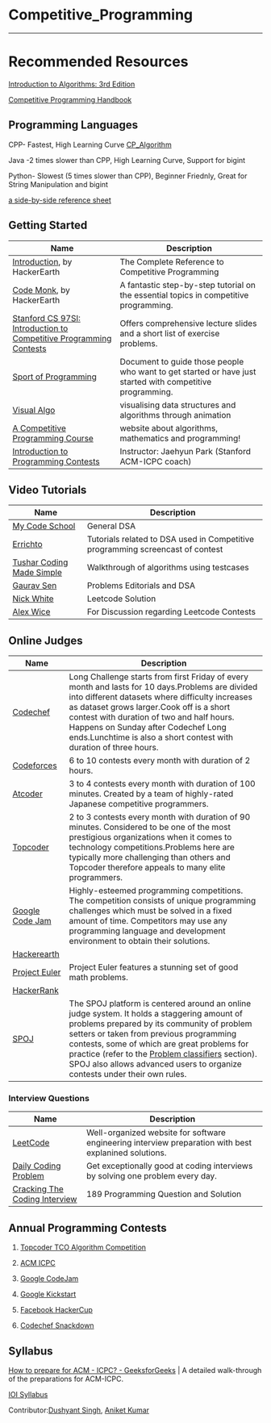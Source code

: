 Competitive_Programming
===================

- - - - 
# Recommended Resources #

  [Introduction to Algorithms: 3rd Edition](https://drive.google.com/file/d/1v7LE_C5JRj1iSYfA3tQ8x4hKYY7kut9c/view?usp=sharing "Introduction To Algorithm")

  [Competitive Programming Handbook](https://drive.google.com/file/d/1ZXkZpD4wor3UFezNjCYffuzvrU6awF83/view?usp=sharing "Competitive Programming Handbook")

## Programming Languages ##
CPP- Fastest, High Learning Curve [CP_Algorithm](https://cp-algorithms.com/)

Java -2 times slower than CPP, High Learning Curve, Support for bigint

Python- Slowest (5 times slower than CPP), Beginner Friednly, Great for String Manipulation and bigint

[a side-by-side reference sheet](https://hyperpolyglot.org/cpp)
   
    
## Getting Started
| Name | Description |
| --- | --- |
| [Introduction](https://www.hackerearth.com/getstarted-competitive-programming/), by HackerEarth | The Complete Reference to Competitive Programming |
| [Code Monk](https://www.hackerearth.com/practice/codemonk/), by HackerEarth | A fantastic step-by-step tutorial on the essential topics in competitive programming. |
| [Stanford CS 97SI: Introduction to Competitive Programming Contests](http://web.stanford.edu/class/cs97si/) | Offers comprehensive lecture slides and a short list of exercise problems. |
| [Sport of Programming](https://www.hackerearth.com/practice/notes/getting-started-with-the-sport-of-programming/)|Document to guide those people who want to get started or have just started with competitive programming. |
| [Visual Algo](https://visualgo.net/en) | visualising data structures and algorithms through animation |
| [A Competitive Programming Course](https://algo.is/competitive-programming-course/) |  website about algorithms, mathematics and programming! |
| [Introduction to Programming Contests](http://web.stanford.edu/class/cs97si/]) | Instructor: Jaehyun Park (Stanford ACM-ICPC coach)|
## Video Tutorials ##
| Name | Description |
| --- | --- |
|[My Code School]( https://www.youtube.com/user/mycodeschool "My Code School")  | General DSA |
| [Errichto]( https://www.youtube.com/channel/UCBr_Fu6q9iHYQCh13jmpbrg "Errichto") | Tutorials related to DSA used in Competitive programming screencast of contest |
| [Tushar Coding Made Simple]( https://www.youtube.com/user/tusharroy2525 "Tushar Coding Made Simple") | Walkthrough of algorithms using testcases |
| [Gaurav Sen]( https://www.youtube.com/channel/UCRPMAqdtSgd0Ipeef7iFsKw "Gaurav Sen") | Problems Editorials and DSA |
| [Nick White]( https://www.youtube.com/channel/UC1fLEeYICmo3O9cUsqIi7HA "Nick White") | Leetcode Solution |
|  [Alex Wice]( https://www.twitch.tv/alexwice "Alex Wice") | For Discussion regarding Leetcode Contests |
  
  
## Online Judges ##
| Name | Description |
| --- | --- |
|[Codechef]( https://www.codechef.com/ "Codechef")|Long Challenge starts from first Friday of every month and lasts for 10 days.Problems are divided into different datasets where difficulty increases as dataset grows larger.Cook off is a short contest with duration of two and half hours. Happens on Sunday after Codechef Long ends.Lunchtime is also a short contest with duration of three hours.|
| [Codeforces]( https://codeforces.com/ "Codeforces")|6 to 10 contests every month with duration of 2 hours.|
| [Atcoder]( https://atcoder.jp/ "Atcoder")| 3 to 4 contests every month with duration of 100 minutes. Created by a team of highly-rated Japanese competitive programmers.|
|[Topcoder](https://www.topcoder.com/) | 2 to 3 contests every month with duration of 90 minutes. Considered to be one of the most prestigious organizations when it comes to technology competitions.Problems here are typically more challenging than others and Topcoder therefore appeals to many elite programmers.|
| [Google Code Jam](https://code.google.com/codejam/) | Highly-esteemed programming competitions. The competition consists of unique programming challenges which must be solved in a fixed amount of time. Competitors may use any programming language and development environment to obtain their solutions. |
| [Hackerearth](https://www.hackerearth.com/)| |
|  [Project Euler](https://projecteuler.net/) | Project Euler features a stunning set of good math problems.|
| [HackerRank](https://www.hackerrank.com)| |
| [SPOJ](https://www.spoj.com/)| The SPOJ platform is centered around an online judge system. It holds a staggering amount of problems prepared by its community of problem setters or taken from previous programming contests, some of which are great problems for practice (refer to the [Problem classifiers](#problem-classifiers) section). SPOJ also allows advanced users to organize contests under their own rules.|



### Interview Questions
| Name | Description |
| --- | --- |
| [LeetCode](https://leetcode.com) | Well-organized website for software engineering interview preparation with best explanined solutions.  |
| [Daily Coding Problem](https://www.dailycodingproblem.com/) | Get exceptionally good at coding interviews by solving one problem every day. |
| [Cracking The Coding Interview](https://drive.google.com/file/d/1W1Kbg5vIb0rZxxYrqHi4jbnlXADI9WF6/view?usp=sharing) | 189 Programming Question and Solution |
## Annual Programming Contests ##
1.  [Topcoder TCO Algorithm Competition](https://tco20.topcoder.com/competition-overview/algorithm/algorithm-rules)

2.  [ACM ICPC](https://icpc.global/)

3.  [Google CodeJam](https://codingcompetitions.withgoogle.com/codejam)

4.  [Google Kickstart](https://codingcompetitions.withgoogle.com/kickstart)

5.  [Facebook HackerCup](https://www.facebook.com/codingcompetitions/hacker-cup)

6.  [Codechef Snackdown](https://www.codechef.com/snackdown)

## Syllabus
[How to prepare for ACM - ICPC? - GeeksforGeeks](https://www.geeksforgeeks.org/how-to-prepare-for-acm-icpc/) | A detailed walk-through of the preparations for ACM-ICPC.
 
[IOI Syllabus](https://people.ksp.sk/~misof/ioi-syllabus/)

Contributor:[Dushyant Singh](https://github.com/dush1729), [Aniket Kumar](www.cmmon.co)
